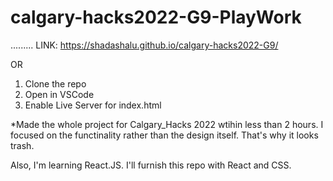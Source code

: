 # calgary-hacks2022-G9-PlayWork
.........
LINK:
https://shadashalu.github.io/calgary-hacks2022-G9/

OR

1. Clone the repo
2. Open in VSCode
3. Enable Live Server for index.html

*Made the whole project for Calgary_Hacks 2022 wtihin less than 2 hours. I focused on the functinality rather than the design itself. That's why it looks trash.
 
Also, I'm learning React.JS. I'll furnish this repo with React and CSS.
